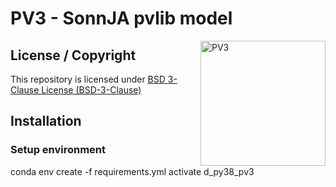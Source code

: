 # PV3 - SonnJA pvlib model

<a href="https://github.com/htw-pv3"><img align="right" width="200" height="200" src="https://avatars.githubusercontent.com/u/64144501?s=200&v=4" alt="PV3"></a>

## License / Copyright

This repository is licensed under [BSD 3-Clause License (BSD-3-Clause)](https://www.gnu.org/licenses/agpl-3.0.en.html)

## Installation

### Setup environment

conda env create -f requirements.yml
activate d_py38_pv3

###



